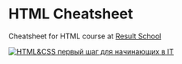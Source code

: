 # HTML Cheatsheet

Cheatsheet for HTML course at [Result School](https://result.school/products/html-css?utm_source=youtube&utm_medium=vladilen&utm_campaign=stream_05_11_22)

[![HTML&CSS первый шаг для начинающих в IT](https://user-images.githubusercontent.com/100153634/200188348-4fe5cedc-8ca0-41d4-bad7-816ecad65693.png)](https://result.school/products/html-css?utm_source=youtube&utm_medium=vladilen&utm_campaign=stream_05_11_22 "HTML&CSS первый шаг для начинающих в IT")
